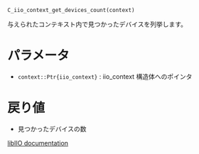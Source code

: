 ```
C_iio_context_get_devices_count(context)
```

与えられたコンテキスト内で見つかったデバイスを列挙します。

# パラメータ

  * `context::Ptr{iio_context}` : iio_context 構造体へのポインタ

# 戻り値

  * 見つかったデバイスの数

[libIIO documentation](https://analogdevicesinc.github.io/libiio/master/libiio/group__Context.html#gab4fc2a93fd5824f3c9e06aa81e8097d1)
